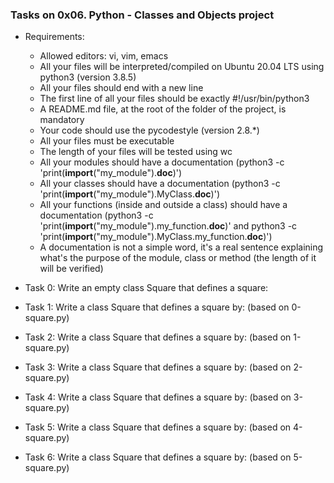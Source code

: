 ### Tasks on 0x06. Python - Classes and Objects project
- Requirements:
	- Allowed editors: vi, vim, emacs
	- All your files will be interpreted/compiled on Ubuntu 20.04 LTS using python3 (version 3.8.5)
	- All your files should end with a new line
	- The first line of all your files should be exactly #!/usr/bin/python3
	- A README.md file, at the root of the folder of the project, is mandatory
	- Your code should use the pycodestyle (version 2.8.\*)
	- All your files must be executable
	- The length of your files will be tested using wc
	- All your modules should have a documentation (python3 -c 'print(__import__("my_module").__doc__)')
	- All your classes should have a documentation (python3 -c 'print(__import__("my_module").MyClass.__doc__)')
	- All your functions (inside and outside a class) should have a documentation (python3 -c 'print(__import__("my_module").my_function.__doc__)' and python3 -c 'print(__import__("my_module").MyClass.my_function.__doc__)')
	- A documentation is not a simple word, it's a real sentence explaining what's the purpose of the module, class or method (the length of it will be verified)

- Task 0: Write an empty class Square that defines a square:
- Task 1: Write a class Square that defines a square by: (based on 0-square.py)
- Task 2: Write a class Square that defines a square by: (based on 1-square.py)
- Task 3: Write a class Square that defines a square by: (based on 2-square.py)
- Task 4: Write a class Square that defines a square by: (based on 3-square.py)
- Task 5: Write a class Square that defines a square by: (based on 4-square.py)
- Task 6: Write a class Square that defines a square by: (based on 5-square.py)
